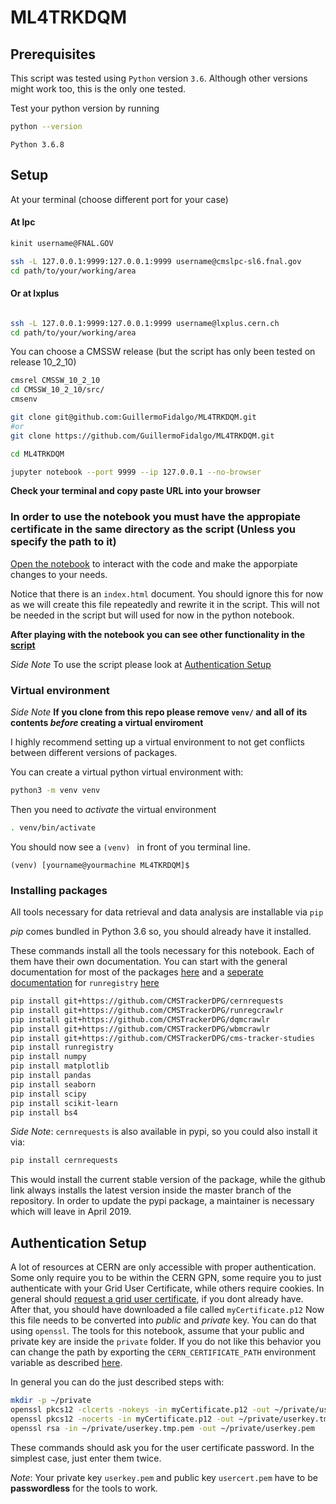 # ML4TRKDQM

## Prerequisites

This script was tested using ```Python``` version ```3.6```. 
Although other versions might work too, this is the only one tested.

Test your python version by running

```bash
python --version
```

```
Python 3.6.8
```
## Setup

At your terminal (choose different port for your case)

#### At lpc
```bash
kinit username@FNAL.GOV

ssh -L 127.0.0.1:9999:127.0.0.1:9999 username@cmslpc-sl6.fnal.gov
cd path/to/your/working/area
```
#### Or at lxplus

```bash

ssh -L 127.0.0.1:9999:127.0.0.1:9999 username@lxplus.cern.ch
cd path/to/your/working/area
```

You can choose a CMSSW release (but the script has only been tested on release 10_2_10)
```bash
cmsrel CMSSW_10_2_10
cd CMSSW_10_2_10/src/
cmsenv

git clone git@github.com:GuillermoFidalgo/ML4TRKDQM.git
#or 
git clone https://github.com/GuillermoFidalgo/ML4TRKDQM.git

cd ML4TRKDQM

jupyter notebook --port 9999 --ip 127.0.0.1 --no-browser
```
**Check your terminal and copy paste URL into your browser**





### In order to use the notebook you must have the appropiate certificate in the same directory as the script (Unless you specify the path to it)
[Open the notebook](ListOfRuns.ipynb) to interact with the code and make the apporpiate changes to your needs.

Notice that there is an `index.html` document. You should ignore this for now as we will create this file repeatedly and rewrite it in the script. This will not be needed in the script but will used for now in the python notebook.

**After playing with the notebook you can see other functionality in the [script](ListRuns.py)**


*Side Note* To use the script please look at [Authentication Setup](https://github.com/GuillermoFidalgo/ML4TRKDQM#authentication-setup)
### Virtual environment

*Side Note* **If you clone from this repo please remove `venv/` and all of its contents *before* creating a virtual enviroment**

I highly recommend setting up a virtual environment to not get conflicts between different versions of packages.

You can create a virtual python virtual environment with:

```bash
python3 -m venv venv
```

Then you need to *activate* the virtual environment

```bash
. venv/bin/activate
```

You should now see a ```(venv) ``` in front of you terminal line.

```
(venv) [yourname@yourmachine ML4TKRDQM]$
```


### Installing packages

All tools necessary for data retrieval and data analysis are installable via ```pip```

*pip* comes bundled in Python 3.6 so, you should already have it installed.

These commands install all the tools necessary for this notebook. Each of them have their own documentation. You can start with the general documentation for most of the packages [here](https://github.com/ptrstn/cms-tracker-studies-notebook) and a <ins>seperate documentation</ins> for `runregistry` [here](https://github.com/fabioespinosa/runregistry_api_client) 

```bash
pip install git+https://github.com/CMSTrackerDPG/cernrequests
pip install git+https://github.com/CMSTrackerDPG/runregcrawlr
pip install git+https://github.com/CMSTrackerDPG/dqmcrawlr
pip install git+https://github.com/CMSTrackerDPG/wbmcrawlr
pip install git+https://github.com/CMSTrackerDPG/cms-tracker-studies
pip install runregistry
pip install numpy
pip install matplotlib
pip install pandas
pip install seaborn
pip install scipy
pip install scikit-learn
pip install bs4
```

*Side Note*: ```cernrequests``` is also available in pypi, so you could also install it via:

```bash
pip install cernrequests
```

This would install the current stable version of the package, 
while the github link always installs the latest version inside the master branch of the repository.
In order to update the pypi package, a maintainer is necessary which will leave in April 2019.


## Authentication Setup

A lot of resources at CERN are only accessible with proper authentication. 
Some only require you to be within the CERN GPN, some require you to just authenticate with your Grid User Certificate, while others require cookies.
In general should [request a grid user certificate](https://ca.cern.ch/ca/), if you dont already have.
After that, you should have downloaded a file called ```myCertificate.p12```
Now this file needs to be converted into *public* and *private* key. You can do that using ```openssl```.
The tools for this notebook, assume that your public and private key are inside the ```private``` folder.
If you do not like this behavior you can change the path by exporting the ```CERN_CERTIFICATE_PATH``` environment variable as described [here](https://github.com/CMSTrackerDPG/cernrequests#configuration).

In general you can do the just described steps with:

```bash
mkdir -p ~/private
openssl pkcs12 -clcerts -nokeys -in myCertificate.p12 -out ~/private/usercert.pem
openssl pkcs12 -nocerts -in myCertificate.p12 -out ~/private/userkey.tmp.pem
openssl rsa -in ~/private/userkey.tmp.pem -out ~/private/userkey.pem
```

These commands should ask you for the user certificate password. 
In the simplest case, just enter them twice.

*Note*: Your private key ```userkey.pem``` and public key ```usercert.pem``` have to be **passwordless** for the tools to work.
